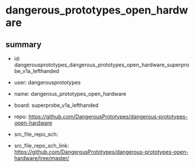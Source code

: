 # dangerous_prototypes_open_hardware
 
## summary 
* id: dangerousprototypes_dangerous_prototypes_open_hardware_superprobe_v1a_lefthanded
* user: dangerousprototypes
* name: dangerous_prototypes_open_hardware
* board: superprobe_v1a_lefthanded
* repo: https://github.com/DangerousPrototypes/dangerous-prototypes-open-hardware



* src_file_repo_sch: 
* src_file_repo_sch_link: https://github.com/DangerousPrototypes/dangerous-prototypes-open-hardware/tree/master/







